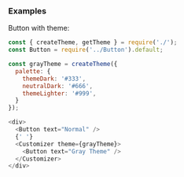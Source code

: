 ### Examples

Button with theme:

```js { "props": { "data-description": "basic" } }
const { createTheme, getTheme } = require('./');
const Button = require('../Button').default;

const grayTheme = createTheme({
  palette: {
    themeDark: '#333',
    neutralDark: '#666',
    themeLighter: '#999',
  }
});

<div>
  <Button text="Normal" />
  {' '}
  <Customizer theme={grayTheme}>
    <Button text="Gray Theme" />
  </Customizer>
</div>
```
